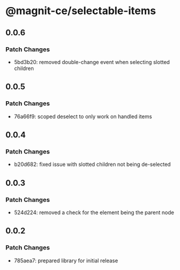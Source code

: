 # @magnit-ce/selectable-items

## 0.0.6

### Patch Changes

- 5bd3b20: removed double-change event when selecting slotted children

## 0.0.5

### Patch Changes

- 76a66f9: scoped deselect to only work on handled items

## 0.0.4

### Patch Changes

- b20d682: fixed issue with slotted children not being de-selected

## 0.0.3

### Patch Changes

- 524d224: removed a check for the element being the parent node

## 0.0.2

### Patch Changes

- 785aea7: prepared library for initial release
